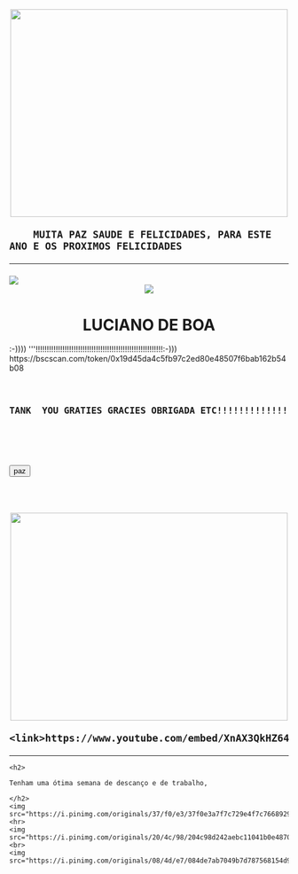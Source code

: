 
<DOCTYPE html><html><head>
	<link rel="stylesheet" type="text/css">




	



</head>
<body background="#000000"><doctype html="#000000">








<h2 class="texto"><p align="center">
<a href="file:///C:/Users/User/Downloads/ebdd3e52049f20a657318fc665a868a3.mp4"><img width="500px" height="375" src="https://i.pinimg.com/564x/96/e5/fc/96e5fc5aa7bf27abb15d1e1068d827b2.jpg"></a></p>

<p>

	
		MUITA PAZ SAUDE E FELICIDADES, PARA ESTE ANO E OS PROXIMOS FELICIDADES
	
</p><hr>
	<IMG SRC="https://i.pinimg.com/originals/11/12/19/1112191c4863475bc7ba769196fde129.gif">
		<center><img src="https://img1.picmix.com/output/pic/normal/1/5/2/9/5909251_783a5.gif"></center>
</h2>
	
<CENTER><h1>LUCIANO DE BOA</H1></CENTER>:-))))   '''!!!!!!!!!!!!!!!!!!!!!!!!!!!!!!!!!!!!!!!!!!!!!!!!!!!!!!!!!:-)))


<link>https://bscscan.com/token/0x19d45da4c5fb97c2ed80e48507f6bab162b54b08</link>

<h3>
<pre><p align="center">
TANK  YOU GRATIES GRACIES OBRIGADA ETC!!!!!!!!!!!!!!!!!!!!!!!!!!!!!!!!!!!!

</p>

<button>paz</button>

</pre>
	<h2 class="texto"><p align="center">
<a href="file:///C:/Users/User/Downloads/ebdd3e52049f20a657318fc665a868a3.mp4"><img width="500px" height="375" src="https://i.pinimg.com/originals/9a/f6/a2/9af6a29764685f1a2daa87a7f6a5d365.gif"></a></p>

<p>

	<link>https://www.youtube.com/embed/XnAX3QkHZ64</link>

</h3>
	</P><hr>
	
	<h2>
	
	Tenham uma ótima semana de descanço e de trabalho,	
	
	</h2>
	<img src="https://i.pinimg.com/originals/37/f0/e3/37f0e3a7f7c729e4f7c76689299b391e.jpg"><hr>
	<img src="https://i.pinimg.com/originals/20/4c/98/204c98d242aebc11041b0e487014012e.jpg"><br>
	<img src="https://i.pinimg.com/originals/08/4d/e7/084de7ab7049b7d787568154d9f94e4d.jpg">
</body></html>
